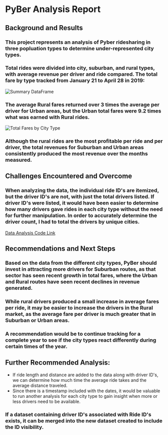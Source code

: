 # PyBer Analysis Report

## Background and Results

### This project represents an analysis of Pyber ridesharing in three popluation types to determine under-represented city types.
### Total rides were divided into city, suburban, and rural types, with average revenue per driver and ride compared.  The total fare by type tracked from January 21 to April 28 in 2019:

![Summary DataFrame](https://github.com/mydogmandy/PyBer_Analysis/blob/master/analysis/summary_DataFrame.png)

### The average Rural fares returned over 3 times the average per driver for Urban areas, but the Urban total fares were 9.2 times what was earned with Rural rides.

![Total Fares by City Type](https://github.com/mydogmandy/PyBer_Analysis/blob/master/analysis/Total_Fare_by_City_Type.png)

### Although the rural rides are the most profitable per ride and per driver, the total revenues for Suburban and Urban areas consistently produced the most revenue over the months measured.


## Challenges Encountered and Overcome

### When analyzing the data, the individual ride ID's are itemized, but the driver ID's are not, with just the total drivers listed.  If driver ID's were listed, it would have been easier to determine how many drivers gave rides in each city type without the need for further manipulation.  In order to accurately determine the driver count, I had to total the drivers by unique cities.

[Data Analysis Code Link](https://github.com/mydogmandy/PyBer_Analysis/blob/master/PyBer_Challenge.ipynb)

## Recommendations and Next Steps

### Based on the data from the different city types, PyBer should invest in attracting more drivers for Suburban routes, as that sector has seen recent growth in total fares, where the Urban and Rural routes have seen recent declines in revenue generated.
### While rural drivers produced a small increase in average fares per ride, it may be easier to increase the drivers in the Rural market, as the average fare per driver is much greater that in Suburban or Urban areas.  
### A recommendation would be to continue tracking for a complete year to see if the city types react differently during certain times of the year.

## Further Recommended Analysis:

- If ride length and distance are added to the data along with driver ID's, we can determine how much time the average ride takes and the average distance traveled.
- Since there is a timestamp included with the dates, it would be valuable to run another analysis for each city type to gain insight when more or less drivers need to be available.

### If a dataset containing driver ID's associated with Ride ID's exists, it can be merged into the new dataset created to include the ID visibility.